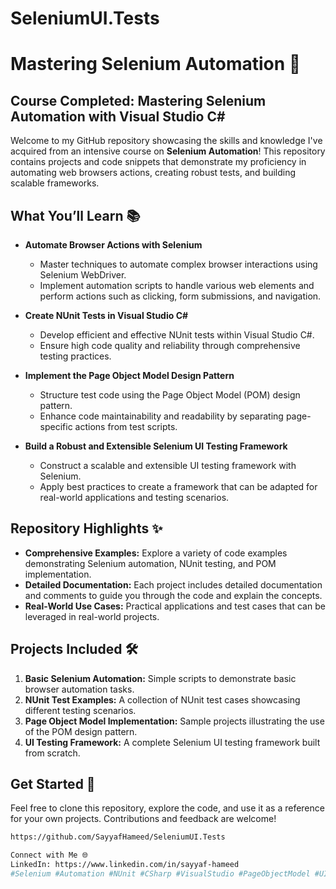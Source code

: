 # SeleniumUI.Tests
# Mastering Selenium Automation 🚀

## Course Completed: Mastering Selenium Automation with Visual Studio C#

Welcome to my GitHub repository showcasing the skills and knowledge I've acquired from an intensive course on **Selenium Automation**! This repository contains projects and code snippets that demonstrate my proficiency in automating web browsers actions, creating robust tests, and building scalable frameworks.

## What You’ll Learn 📚

- **Automate Browser Actions with Selenium**
  - Master techniques to automate complex browser interactions using Selenium WebDriver.
  - Implement automation scripts to handle various web elements and perform actions such as clicking, form submissions, and navigation.

- **Create NUnit Tests in Visual Studio C#**
  - Develop efficient and effective NUnit tests within Visual Studio C#.
  - Ensure high code quality and reliability through comprehensive testing practices.

- **Implement the Page Object Model Design Pattern**
  - Structure test code using the Page Object Model (POM) design pattern.
  - Enhance code maintainability and readability by separating page-specific actions from test scripts.

- **Build a Robust and Extensible Selenium UI Testing Framework**
  - Construct a scalable and extensible UI testing framework with Selenium.
  - Apply best practices to create a framework that can be adapted for real-world applications and testing scenarios.

## Repository Highlights ✨

- **Comprehensive Examples:** Explore a variety of code examples demonstrating Selenium automation, NUnit testing, and POM implementation.
- **Detailed Documentation:** Each project includes detailed documentation and comments to guide you through the code and explain the concepts.
- **Real-World Use Cases:** Practical applications and test cases that can be leveraged in real-world projects.

## Projects Included 🛠️

1. **Basic Selenium Automation:** Simple scripts to demonstrate basic browser automation tasks.
2. **NUnit Test Examples:** A collection of NUnit test cases showcasing different testing scenarios.
3. **Page Object Model Implementation:** Sample projects illustrating the use of the POM design pattern.
4. **UI Testing Framework:** A complete Selenium UI testing framework built from scratch.

## Get Started 🚀

Feel free to clone this repository, explore the code, and use it as a reference for your own projects. Contributions and feedback are welcome!

```bash
https://github.com/SayyafHameed/SeleniumUI.Tests

Connect with Me 🌐
LinkedIn: https://www.linkedin.com/in/sayyaf-hameed
#Selenium #Automation #NUnit #CSharp #VisualStudio #PageObjectModel #UITesting #SoftwareTesting #GitHub
